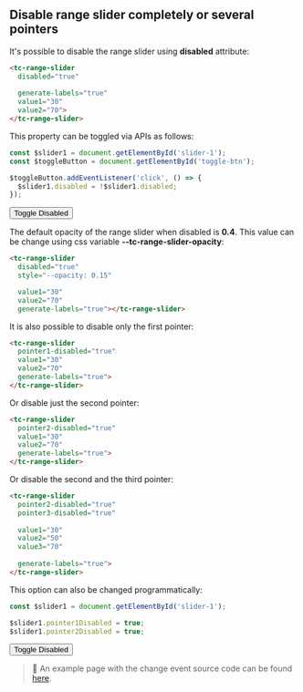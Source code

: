 ## Disable range slider completely or several pointers

<div data-examples="disabled"></div>

It's possible to disable the range slider using **disabled** attribute:

```html
<tc-range-slider 
  disabled="true" 
  
  generate-labels="true" 
  value1="30"
  value2="70">
</tc-range-slider>
```

<div class="my-12 flex flex-col items-center">
    <tc-range-slider 
        value1="30"
        value2="70"
        generate-labels="true" 
        disabled="true"></tc-range-slider>
</div>

This property can be toggled via APIs as follows:

```js
const $slider1 = document.getElementById('slider-1');
const $toggleButton = document.getElementById('toggle-btn');

$toggleButton.addEventListener('click', () => {
  $slider1.disabled = !$slider1.disabled;
});
```

<div class="my-12 flex flex-col items-center">
    <tc-range-slider
      id="slider-16"
      value1="40"
      value2="60"
      generate-labels="true"></tc-range-slider>
    <div class="flex items-center">
        <button id="disabled-toggle-btn" type="button" class="group inline-flex items-center h-9 rounded-full text-sm font-semibold whitespace-nowrap px-3 focus:outline-none focus:ring-2 bg-sky-50 text-sky-600 hover:bg-sky-100 hover:text-sky-700 focus:ring-sky-600 mt-8 mx-2">Toggle Disabled</button>
    </div>
</div> 

The default opacity of the range slider when disabled is **0.4**. This value can be change using css variable **--tc-range-slider-opacity**:

```html
<tc-range-slider
  disabled="true"
  style="--opacity: 0.15"

  value1="30"
  value2="70"
  generate-labels="true"></tc-range-slider>
```

<div class="my-12 flex flex-col items-center">
    <tc-range-slider 
        value1="30"
        value2="70"
        generate-labels="true" 
        style="--opacity: 0.15"
        disabled="true"></tc-range-slider>
</div>

It is also possible to disable only the first pointer:

```html
<tc-range-slider 
  pointer1-disabled="true"
  value1="30"
  value2="70"
  generate-labels="true">
</tc-range-slider>
```

<div class="my-12 flex flex-col items-center">
    <tc-range-slider 
      pointer1-disabled="true"
      value1="30"
      value2="70"
      generate-labels="true"></tc-range-slider>
</div>

Or disable just the second pointer:

```html
<tc-range-slider 
  pointer2-disabled="true"
  value1="30"
  value2="70"
  generate-labels="true">
</tc-range-slider>
```

<div class="my-12 flex flex-col items-center">
    <tc-range-slider 
      pointer2-disabled="true"
      value1="30"
      value2="70"
      generate-labels="true"></tc-range-slider>
</div>

Or disable the second and the third pointer:

```html
<tc-range-slider 
  pointer2-disabled="true"
  pointer3-disabled="true"
  
  value1="30"
  value2="50"
  value3="70"
  
  generate-labels="true">
</tc-range-slider>
```

<div class="my-12 flex flex-col items-center">
    <tc-range-slider 
      pointer2-disabled="true"
      pointer3-disabled="true"
      value1="30"
      value2="50"
      value3="70"
      generate-labels="true"></tc-range-slider>
</div>

This option can also be changed programmatically:

```js
const $slider1 = document.getElementById('slider-1');

$slider1.pointer1Disabled = true;
$slider1.pointer2Disabled = true;
```

<div class="my-12 flex flex-col items-center">
    <tc-range-slider
      id="slider-17"
      value1="30"
      value2="70"
      pointer1-disabled="true"
      generate-labels="true"></tc-range-slider>
    <div class="flex items-center">
        <button id="disabled-pointers-toggle-btn" type="button" class="group inline-flex items-center h-9 rounded-full text-sm font-semibold whitespace-nowrap px-3 focus:outline-none focus:ring-2 bg-sky-50 text-sky-600 hover:bg-sky-100 hover:text-sky-700 focus:ring-sky-600 mt-8 mx-2">Toggle Disabled</button>
    </div>
</div> 

> :pushpin: An example page with the change event source code can be found [here](https://github.com/toolcool-org/toolcool-range-slider/blob/main/examples/8-disabled-enabled.html).
